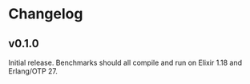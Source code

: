 # Changelog

## v0.1.0

Initial release. Benchmarks should all compile and run on Elixir 1.18 and
Erlang/OTP 27.
